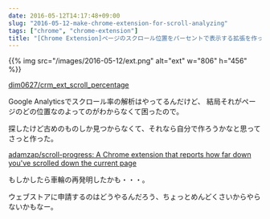 ```yaml
---
date: 2016-05-12T14:17:48+09:00
slug: "2016-05-12-make-chrome-extension-for-scroll-analyzing"
tags: ["chrome", "chrome-extension"]
title: "[Chrome Extension]ページのスクロール位置をパーセントで表示する拡張を作った"
---
```


{{% img src="/images/2016-05-12/ext.png" alt="ext" w="806" h="456" %}}

[dim0627/crm_ext_scroll_percentage](https://github.com/dim0627/crm_ext_scroll_percentage)

Google Analyticsでスクロール率の解析はやってるんだけど、
結局それがページのどの位置なのよってのがわからなくて困ったので。

探したけど古めのものしか見つからなくて、それなら自分で作ろうかなと思ってさっと作った。

[adamzap/scroll-progress: A Chrome extension that reports how far down you've scrolled down the current page](https://github.com/adamzap/scroll-progress)

もしかしたら車輪の再発明したかも・・・。

ウェブストアに申請するのはどうやるんだろう、ちょっとめんどくさいからやらないかもなー。

